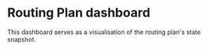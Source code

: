 # Routing Plan dashboard

This dashboard serves as a visualisation of the routing plan's state snapshot.
